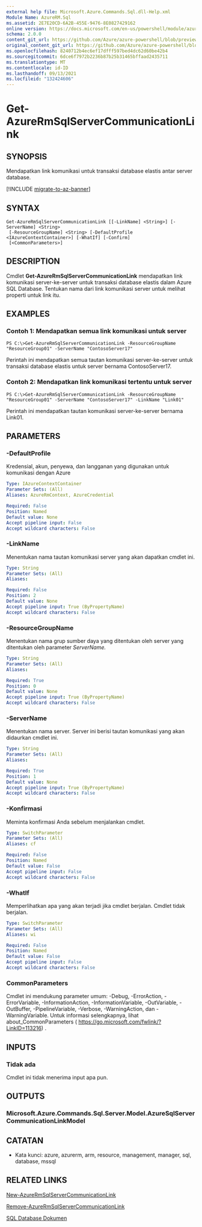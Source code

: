 ```yaml
---
external help file: Microsoft.Azure.Commands.Sql.dll-Help.xml
Module Name: AzureRM.Sql
ms.assetid: 2E7E20CD-6A2B-455E-9476-8E0827429162
online version: https://docs.microsoft.com/en-us/powershell/module/azurerm.sql/get-azurermsqlservercommunicationlink
schema: 2.0.0
content_git_url: https://github.com/Azure/azure-powershell/blob/preview/src/ResourceManager/Sql/Commands.Sql/help/Get-AzureRmSqlServerCommunicationLink.md
original_content_git_url: https://github.com/Azure/azure-powershell/blob/preview/src/ResourceManager/Sql/Commands.Sql/help/Get-AzureRmSqlServerCommunicationLink.md
ms.openlocfilehash: 8240712b4ec6ef17dfff597bed4dc62d60be42b4
ms.sourcegitcommit: 6dce6f7972b2236b87b25b31465bffaad2435711
ms.translationtype: MT
ms.contentlocale: id-ID
ms.lasthandoff: 09/13/2021
ms.locfileid: "132424606"
---
```

# Get-AzureRmSqlServerCommunicationLink

## SYNOPSIS
Mendapatkan link komunikasi untuk transaksi database elastis antar server database.

[!INCLUDE [migrate-to-az-banner](../../includes/migrate-to-az-banner.md)]

## SYNTAX

```
Get-AzureRmSqlServerCommunicationLink [[-LinkName] <String>] [-ServerName] <String>
 [-ResourceGroupName] <String> [-DefaultProfile <IAzureContextContainer>] [-WhatIf] [-Confirm]
 [<CommonParameters>]
```

## DESCRIPTION
Cmdlet **Get-AzureRmSqlServerCommunicationLink** mendapatkan link komunikasi server-ke-server untuk transaksi database elastis dalam Azure SQL Database.
Tentukan nama dari link komunikasi server untuk melihat properti untuk link itu.

## EXAMPLES

### Contoh 1: Mendapatkan semua link komunikasi untuk server
```
PS C:\>Get-AzureRmSqlServerCommunicationLink -ResourceGroupName "ResourceGroup01" -ServerName "ContosoServer17"
```

Perintah ini mendapatkan semua tautan komunikasi server-ke-server untuk transaksi database elastis untuk server bernama ContosoServer17.

### Contoh 2: Mendapatkan link komunikasi tertentu untuk server
```
PS C:\>Get-AzureRmSqlServerCommunicationLink -ResourceGroupName "ResourceGroup01" -ServerName "ContosoServer17" -LinkName "Link01"
```

Perintah ini mendapatkan tautan komunikasi server-ke-server bernama Link01.

## PARAMETERS

### -DefaultProfile
Kredensial, akun, penyewa, dan langganan yang digunakan untuk komunikasi dengan Azure

```yaml
Type: IAzureContextContainer
Parameter Sets: (All)
Aliases: AzureRmContext, AzureCredential

Required: False
Position: Named
Default value: None
Accept pipeline input: False
Accept wildcard characters: False
```

### -LinkName
Menentukan nama tautan komunikasi server yang akan dapatkan cmdlet ini.

```yaml
Type: String
Parameter Sets: (All)
Aliases:

Required: False
Position: 2
Default value: None
Accept pipeline input: True (ByPropertyName)
Accept wildcard characters: False
```

### -ResourceGroupName
Menentukan nama grup sumber daya yang ditentukan oleh server yang ditentukan oleh parameter *ServerName.*

```yaml
Type: String
Parameter Sets: (All)
Aliases:

Required: True
Position: 0
Default value: None
Accept pipeline input: True (ByPropertyName)
Accept wildcard characters: False
```

### -ServerName
Menentukan nama server.
Server ini berisi tautan komunikasi yang akan didaurkan cmdlet ini.

```yaml
Type: String
Parameter Sets: (All)
Aliases:

Required: True
Position: 1
Default value: None
Accept pipeline input: True (ByPropertyName)
Accept wildcard characters: False
```

### -Konfirmasi
Meminta konfirmasi Anda sebelum menjalankan cmdlet.

```yaml
Type: SwitchParameter
Parameter Sets: (All)
Aliases: cf

Required: False
Position: Named
Default value: False
Accept pipeline input: False
Accept wildcard characters: False
```

### -WhatIf
Memperlihatkan apa yang akan terjadi jika cmdlet berjalan.
Cmdlet tidak berjalan.

```yaml
Type: SwitchParameter
Parameter Sets: (All)
Aliases: wi

Required: False
Position: Named
Default value: False
Accept pipeline input: False
Accept wildcard characters: False
```

### CommonParameters
Cmdlet ini mendukung parameter umum: -Debug, -ErrorAction, -ErrorVariable, -InformationAction, -InformationVariable, -OutVariable, -OutBuffer, -PipelineVariable, -Verbose, -WarningAction, dan -WarningVariable. Untuk informasi selengkapnya, lihat about_CommonParameters ( https://go.microsoft.com/fwlink/?LinkID=113216) .

## INPUTS

### Tidak ada
Cmdlet ini tidak menerima input apa pun.

## OUTPUTS

### Microsoft.Azure.Commands.Sql.Server.Model.AzureSqlServerCommunicationLinkModel

## CATATAN
* Kata kunci: azure, azurerm, arm, resource, management, manager, sql, database, mssql

## RELATED LINKS

[New-AzureRmSqlServerCommunicationLink](./New-AzureRmSqlServerCommunicationLink.md)

[Remove-AzureRmSqlServerCommunicationLink](./Remove-AzureRmSqlServerCommunicationLink.md)

[SQL Database Dokumen](https://docs.microsoft.com/azure/sql-database/)
